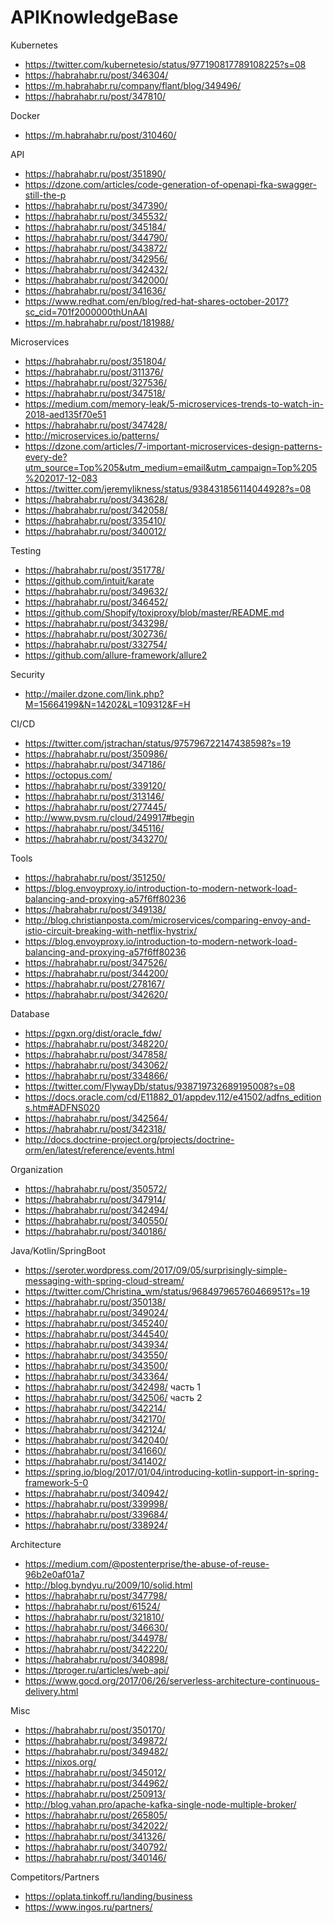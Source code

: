 # APIKnowledgeBase

Kubernetes
- https://twitter.com/kubernetesio/status/977190817789108225?s=08
- https://habrahabr.ru/post/346304/
- https://m.habrahabr.ru/company/flant/blog/349496/
- https://habrahabr.ru/post/347810/

Docker
- https://m.habrahabr.ru/post/310460/

API
- https://habrahabr.ru/post/351890/
- https://dzone.com/articles/code-generation-of-openapi-fka-swagger-still-the-p
- https://habrahabr.ru/post/347390/
- https://habrahabr.ru/post/345532/
- https://habrahabr.ru/post/345184/
- https://habrahabr.ru/post/344790/
- https://habrahabr.ru/post/343872/
- https://habrahabr.ru/post/342956/
- https://habrahabr.ru/post/342432/
- https://habrahabr.ru/post/342000/
- https://habrahabr.ru/post/341636/
- https://www.redhat.com/en/blog/red-hat-shares-october-2017?sc_cid=701f2000000thUnAAI
- https://m.habrahabr.ru/post/181988/

Microservices
- https://habrahabr.ru/post/351804/
- https://habrahabr.ru/post/311376/
- https://habrahabr.ru/post/327536/
- https://habrahabr.ru/post/347518/
- https://medium.com/memory-leak/5-microservices-trends-to-watch-in-2018-aed135f70e51
- https://habrahabr.ru/post/347428/
- http://microservices.io/patterns/
- https://dzone.com/articles/7-important-microservices-design-patterns-every-de?utm_source=Top%205&utm_medium=email&utm_campaign=Top%205%202017-12-083
- https://twitter.com/jeremylikness/status/938431856114044928?s=08
- https://habrahabr.ru/post/343628/
- https://habrahabr.ru/post/342058/
- https://habrahabr.ru/post/335410/
- https://habrahabr.ru/post/340012/

Testing
- https://habrahabr.ru/post/351778/
- https://github.com/intuit/karate
- https://habrahabr.ru/post/349632/
- https://habrahabr.ru/post/346452/
- https://github.com/Shopify/toxiproxy/blob/master/README.md
- https://habrahabr.ru/post/343298/
- https://habrahabr.ru/post/302736/
- https://habrahabr.ru/post/332754/
- https://github.com/allure-framework/allure2

Security
- http://mailer.dzone.com/link.php?M=15664199&N=14202&L=109312&F=H

CI/CD
- https://twitter.com/jstrachan/status/975796722147438598?s=19
- https://habrahabr.ru/post/350986/
- https://habrahabr.ru/post/347186/
- https://octopus.com/
- https://habrahabr.ru/post/339120/
- https://habrahabr.ru/post/313146/
- https://habrahabr.ru/post/277445/
- http://www.pvsm.ru/cloud/249917#begin
- https://habrahabr.ru/post/345116/
- https://habrahabr.ru/post/343270/

Tools
- https://habrahabr.ru/post/351250/
- https://blog.envoyproxy.io/introduction-to-modern-network-load-balancing-and-proxying-a57f6ff80236
- https://habrahabr.ru/post/349138/
- http://blog.christianposta.com/microservices/comparing-envoy-and-istio-circuit-breaking-with-netflix-hystrix/
- https://blog.envoyproxy.io/introduction-to-modern-network-load-balancing-and-proxying-a57f6ff80236
- https://habrahabr.ru/post/347526/
- https://habrahabr.ru/post/344200/
- https://habrahabr.ru/post/278167/
- https://habrahabr.ru/post/342620/

Database
- https://pgxn.org/dist/oracle_fdw/
- https://habrahabr.ru/post/348220/
- https://habrahabr.ru/post/347858/
- https://habrahabr.ru/post/343062/
- https://habrahabr.ru/post/334866/
- https://twitter.com/FlywayDb/status/938719732689195008?s=08
- https://docs.oracle.com/cd/E11882_01/appdev.112/e41502/adfns_editions.htm#ADFNS020
- https://habrahabr.ru/post/342564/
- https://habrahabr.ru/post/342318/
- http://docs.doctrine-project.org/projects/doctrine-orm/en/latest/reference/events.html

Organization
- https://habrahabr.ru/post/350572/
- https://habrahabr.ru/post/347914/
- https://habrahabr.ru/post/342494/
- https://habrahabr.ru/post/340550/
- https://habrahabr.ru/post/340186/

Java/Kotlin/SpringBoot
- https://seroter.wordpress.com/2017/09/05/surprisingly-simple-messaging-with-spring-cloud-stream/
- https://twitter.com/Christina_wm/status/968497965760466951?s=19
- https://habrahabr.ru/post/350138/
- https://habrahabr.ru/post/349024/
- https://habrahabr.ru/post/345240/
- https://habrahabr.ru/post/344540/
- https://habrahabr.ru/post/343934/
- https://habrahabr.ru/post/343550/
- https://habrahabr.ru/post/343500/
- https://habrahabr.ru/post/343364/
- https://habrahabr.ru/post/342498/ часть 1
- https://habrahabr.ru/post/342506/ часть 2
- https://habrahabr.ru/post/342214/
- https://habrahabr.ru/post/342170/
- https://habrahabr.ru/post/342124/
- https://habrahabr.ru/post/342040/
- https://habrahabr.ru/post/341660/
- https://habrahabr.ru/post/341402/
- https://spring.io/blog/2017/01/04/introducing-kotlin-support-in-spring-framework-5-0
- https://habrahabr.ru/post/340942/
- https://habrahabr.ru/post/339998/
- https://habrahabr.ru/post/339684/
- https://habrahabr.ru/post/338924/

Architecture
- https://medium.com/@postenterprise/the-abuse-of-reuse-96b2e0af01a7
- http://blog.byndyu.ru/2009/10/solid.html
- https://habrahabr.ru/post/347798/
- https://habrahabr.ru/post/61524/
- https://habrahabr.ru/post/321810/
- https://habrahabr.ru/post/346630/
- https://habrahabr.ru/post/344978/
- https://habrahabr.ru/post/342220/
- https://habrahabr.ru/post/340898/
- https://tproger.ru/articles/web-api/
- https://www.gocd.org/2017/06/26/serverless-architecture-continuous-delivery.html

Misc
- https://habrahabr.ru/post/350170/
- https://habrahabr.ru/post/349872/
- https://habrahabr.ru/post/349482/
- https://nixos.org/
- https://habrahabr.ru/post/345012/
- https://habrahabr.ru/post/344962/
- https://habrahabr.ru/post/250913/
- http://blog.vahan.pro/apache-kafka-single-node-multiple-broker/
- https://habrahabr.ru/post/265805/
- https://habrahabr.ru/post/342022/
- https://habrahabr.ru/post/341326/
- https://habrahabr.ru/post/340792/
- https://habrahabr.ru/post/340146/

Competitors/Partners
- https://oplata.tinkoff.ru/landing/business
- https://www.ingos.ru/partners/
